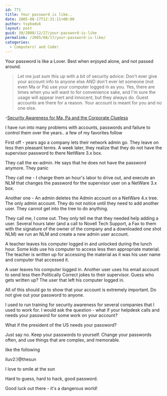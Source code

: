 ```yaml
---
id: 771
title: Your password is like..
date: 2005-08-17T12:31:11+00:00
author: tsykoduk
layout: post
guid: 30/2008/12/27/your-password-is-like
permalink: /2005/08/17/your-password-is-like/
categories:
  - Computers! and Code!
---
```

Your password is like a Lover. Best when enjoyed alone, and not passed around.
<blockquote>Let me just sum this up with a bit of security advice: Don't ever give your account info to anyone else <span class="caps">AND</span> don't ever let someone (not even Ma or Pa) use your computer logged in as you. Yes, there are times when you will want to for convenience sake, and I'm sure the usage will appear inert and innocent, but they always do. Guest accounts are there for a reason. Your account is meant for you and no one else.</blockquote>
-<a href="http://securityawareness.blogspot.com/2005/08/root-nasty-four-letter-word.html">Security Awareness for Ma, Pa and the Corporate Clueless</a>

I have run into many problems with accounts, passwords and failure to control them over the years.. a few of my favorites follow

<!--more-->

First off - years ago a company lets their network admin go. They leave on less then pleasant terms. A week later, they realize that they do not have the supervisor password to there NetWare 3.x box.

They call the ex-admin. He says that he does not have the password anymore. They panic

They call me - I charge them an hour's labor to drive out, and execute an <span class="caps">NLM</span> that changes the password for the supervisor user on a NetWare 3.x box.

Another one - An admin deletes the Admin account on a NetWare 4.x tree. The only admin account. They do not notice until they need to add another user. They cannot get into the tree to do anything.

They call me, I come out. They only tell me that they needed help adding a user. Several hours later (and a call to Novell Tech Support, a Fax to them with the signature of the owner of the company and a downloaded one shot <span class="caps">NLM</span>) we run an <span class="caps">NLM</span> and create a new admin user account.

A teacher leaves his computer logged in and unlocked during the lunch hour. Some kids use his computer to access less then appropriate material. The teacher is written up for accessing the material as it was his user name and computer that accessed it.

A user leaves his computer logged in. Another user uses his email account to send less then Politically Correct jokes to their supervisor. Guess who gets written up? The user that left his computer logged in.

All of this should go to show that your account is extremely important. Do not give out your password to anyone.

I used to run training for security awareness for several companies that I used to work for. I would ask the question - what if your helpdesk calls and needs your password for some work on your account?

What if the president of the US needs your password?

Just say no. Keep your passwords to yourself. Change your passwords often, and use things that are complex, and memorable.

like the following

Iluv2:)@thesun

I love to smile at the sun

Hard to guess, hard to hack, good password.

Good luck out there - it's a dangerous world!